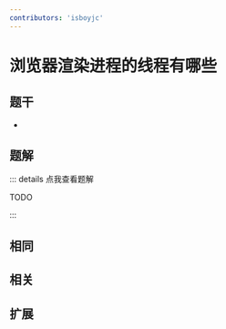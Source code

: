 ```yaml
---
contributors: 'isboyjc'
---
```


# 浏览器渲染进程的线程有哪些

## 题干

- 



## 题解

::: details 点我查看题解

  TODO

:::



## 相同


## 相关


## 扩展

